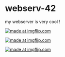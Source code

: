 # webserv-42

my webserver is very cool !

<a href="https://imgflip.com/i/8w3uuv"><img src="https://i.imgflip.com/8w3uuv.jpg" title="made at imgflip.com"/></a><div><a href="https://imgflip.com/memegenerator"></a></div>

<a href="https://imgflip.com/i/8w3uzl"><img src="https://i.imgflip.com/8w3uzl.jpg" title="made at imgflip.com"/></a><div><a href="https://imgflip.com/memegenerator"></a></div>

<a href="https://imgflip.com/i/8w3va6"><img src="https://i.imgflip.com/8w3va6.jpg" title="made at imgflip.com"/></a><div><a href="https://imgflip.com/memegenerator"></a></div>
